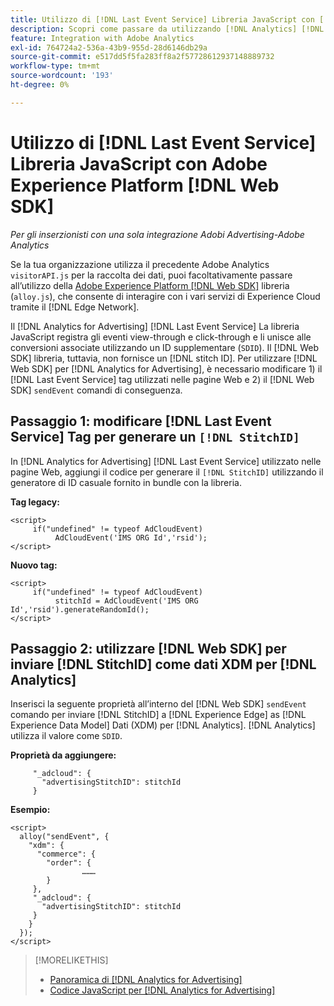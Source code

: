 ```yaml
---
title: Utilizzo di [!DNL Last Event Service] Libreria JavaScript con [!DNL Web SDK]
description: Scopri come passare da utilizzando [!DNL Analytics] [!DNL visitorAPI] libreria a [!DNL Experience Platform] [!DNL Web SDK] libreria per [!DNL Analytics for Advertising] implementazione.
feature: Integration with Adobe Analytics
exl-id: 764724a2-536a-43b9-955d-28d6146db29a
source-git-commit: e517dd5f5fa283ff8a2f57728612937148889732
workflow-type: tm+mt
source-wordcount: '193'
ht-degree: 0%

---
```


# Utilizzo di [!DNL Last Event Service] Libreria JavaScript con Adobe Experience Platform [!DNL Web SDK]

*Per gli inserzionisti con una sola integrazione Adobi Advertising-Adobe Analytics*

Se la tua organizzazione utilizza il precedente Adobe Analytics `visitorAPI.js` per la raccolta dei dati, puoi facoltativamente passare all’utilizzo della [Adobe Experience Platform [!DNL Web SDK]](https://experienceleague.adobe.com/docs/experience-platform/edge/home.html) libreria (`alloy.js`), che consente di interagire con i vari servizi di Experience Cloud tramite il [!DNL Edge Network].

Il [!DNL Analytics for Advertising] [!DNL Last Event Service] La libreria JavaScript registra gli eventi view-through e click-through e li unisce alle conversioni associate utilizzando un ID supplementare (`SDID`). Il [!DNL Web SDK] libreria, tuttavia, non fornisce un [!DNL stitch ID]. Per utilizzare [!DNL Web SDK] per [!DNL Analytics for Advertising], è necessario modificare 1) il [!DNL Last Event Service] tag utilizzati nelle pagine Web e 2) il [!DNL Web SDK] `sendEvent` comandi di conseguenza.

## Passaggio 1: modificare [!DNL Last Event Service] Tag per generare un `[!DNL StitchID]`

In [!DNL Analytics for Advertising] [!DNL Last Event Service] utilizzato nelle pagine Web, aggiungi il codice per generare il `[!DNL StitchID]` utilizzando il generatore di ID casuale fornito in bundle con la libreria.

**Tag legacy:**

```
<script>
     if("undefined" != typeof AdCloudEvent) 
          AdCloudEvent('IMS ORG Id','rsid');
</script>
```

**Nuovo tag:**

```
<script>
     if("undefined" != typeof AdCloudEvent) 
          stitchId = AdCloudEvent('IMS ORG Id','rsid').generateRandomId();
</script>
```

## Passaggio 2: utilizzare [!DNL Web SDK] per inviare [!DNL StitchID] come dati XDM per [!DNL Analytics]

Inserisci la seguente proprietà all’interno del [!DNL Web SDK] `sendEvent` comando per inviare [!DNL StitchID] a [!DNL Experience Edge] as [!DNL Experience Data Model] Dati (XDM) per [!DNL Analytics].<!-- The library sends the StitchID to [!DNL Experience Edge] as `[_adcloud.advertisingStitchID](https://github.com/adobe/xdm/blob/master/docs/reference/adobe/experience/adcloud/stitch.schema.md)`. --> [!DNL Analytics] utilizza il valore come `SDID`.

**Proprietà da aggiungere:**

```
     "_adcloud": {
       "advertisingStitchID": stitchId
     }
```

**Esempio:**

```
<script>
  alloy("sendEvent", {
    "xdm": {
      "commerce": {
        "order": {
                ………
        }
     },
     "_adcloud": {
       "advertisingStitchID": stitchId
     }
    }
  });
</script>
```

>[!MORELIKETHIS]
>
>* [Panoramica di [!DNL Analytics for Advertising]](overview.md)
>* [Codice JavaScript per [!DNL Analytics for Advertising]](/help/integrations/analytics/javascript.md)
